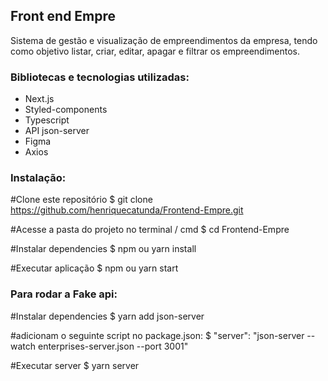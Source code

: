## Front end Empre

Sistema de gestão e visualização de empreendimentos da empresa, tendo como objetivo listar, criar, editar, apagar e  filtrar os empreendimentos.


### Bibliotecas e tecnologias utilizadas:

* Next.js
* Styled-components
* Typescript 
* API json-server
* Figma
* Axios


### Instalação:

#Clone este repositório
$ git clone https://github.com/henriquecatunda/Frontend-Empre.git

#Acesse a pasta do projeto no terminal / cmd 
$ cd Frontend-Empre

#Instalar dependencies 
$ npm ou yarn install

#Executar aplicação
$ npm ou yarn start


### Para rodar a Fake api:

#Instalar dependencies 
$ yarn add json-server

#adicionam o seguinte script no package.json:
$ "server": "json-server --watch enterprises-server.json --port 3001"

#Executar server
$ yarn server


